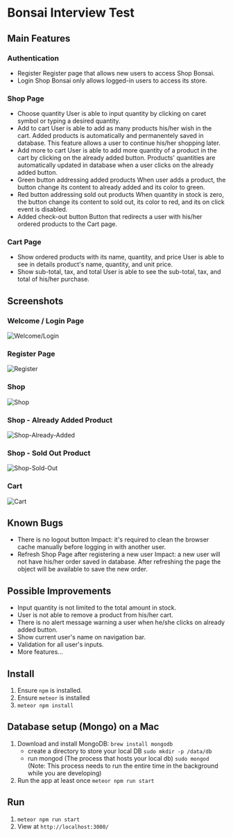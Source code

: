 # Bonsai Interview Test

## Main Features

### Authentication
* Register
Register page that allows new users to access Shop Bonsai.
* Login
Shop Bonsai only allows logged-in users to access its store.

### Shop Page
* Choose quantity
User is able to input quantity by clicking on caret symbol or typing a desired quantity.
* Add to cart
User is able to add as many products his/her wish in the cart.
Added products is automatically and permanentely saved in database. 
This feature allows a user to continue his/her shopping later.
* Add more to cart
User is able to add more quantity of a product in the cart by clicking on the already added button.
Products' quantities are automatically updated in database when a user clicks on the already added button.
* Green button addressing added products
When user adds a product, the button change its content to already added and its color to green.
* Red button addressing sold out products
When quantity in stock is zero, the button change its content to sold out, its color to red, and its on click event is disabled.
* Added check-out button 
Button that redirects a user with his/her ordered products to the Cart page.

### Cart Page
* Show ordered products with its name, quantity, and price
User is able to see in details product's name, quantity, and unit price.
* Show sub-total, tax, and total
User is able to see the sub-total, tax, and total of his/her purchase.

## Screenshots

### Welcome / Login Page
![Welcome/Login](*)

### Register Page
![Register](*)

### Shop
![Shop](*)

### Shop - Already Added Product
![Shop-Already-Added](*)

### Shop - Sold Out Product
![Shop-Sold-Out](*)

### Cart
![Cart](*)


## Known Bugs
* There is no logout button
Impact: it's required to clean the browser cache manually before logging in with another user. 
* Refresh Shop Page after registering a new user 
Impact: a new user will not have his/her order saved in database. After refreshing the page the object will be available to save the new order.

## Possible Improvements
* Input quantity is not limited to the total amount in stock.
* User is not able to remove a product from his/her cart.
* There is no alert message warning a user when he/she clicks on already added button.
* Show current user's name on navigation bar.
* Validation for all user's inputs.
* More features...

## Install
1. Ensure `npm` is installed.
2. Ensure `meteor` is installed
3. `meteor npm install`

## Database setup (Mongo) on a Mac
1. Download and install MongoDB: `brew install mongodb`
    - create a directory to store your local DB `sudo mkdir -p /data/db`
    - run mongod (The process that hosts your local db) `sudo mongod` (Note: This process needs to run the entire time in the background while you are developing)
2. Run the app at least once `meteor npm run start`

## Run
1. `meteor npm run start`
2. View at `http://localhost:3000/`
